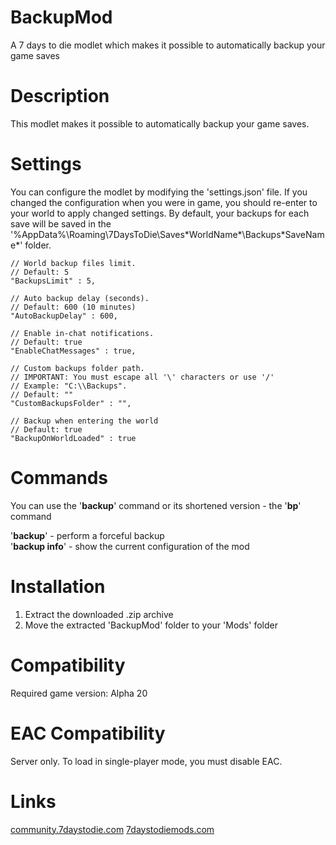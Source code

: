 # BackupMod
A 7 days to die modlet which makes it possible to automatically backup your game saves

# Description
This modlet makes it possible to automatically backup your game saves.

# Settings

You can configure the modlet by modifying the 'settings.json' file.
If you changed the configuration when you were in game, you should re-enter to your world to apply changed settings.
By default, your backups for each save will be saved in the '%AppData%\Roaming\7DaysToDie\Saves\*WorldName*\Backups\*SaveName*' folder.

```
// World backup files limit.
// Default: 5
"BackupsLimit" : 5,

// Auto backup delay (seconds).
// Default: 600 (10 minutes)
"AutoBackupDelay" : 600,

// Enable in-chat notifications.
// Default: true
"EnableChatMessages" : true,

// Custom backups folder path.
// IMPORTANT: You must escape all '\' characters or use '/'
// Example: "C:\\Backups".
// Default: ""
"CustomBackupsFolder" : "",

// Backup when entering the world
// Default: true
"BackupOnWorldLoaded" : true
```

# Commands
You can use the '**backup**' command or its shortened version - the '**bp**' command

'**backup**' - perform a forceful backup  
'**backup info**' - show the current configuration of the mod

# Installation
1. Extract the downloaded .zip archive
2. Move the extracted 'BackupMod' folder to your 'Mods' folder

# Compatibility
Required game version: Alpha 20

# EAC Compatibility
Server only. To load in single-player mode, you must disable EAC.

# Links
[community.7daystodie.com](https://community.7daystodie.com/topic/28451-backup-mod/)
[7daystodiemods.com](https://7daystodiemods.com/backup-mod/)
